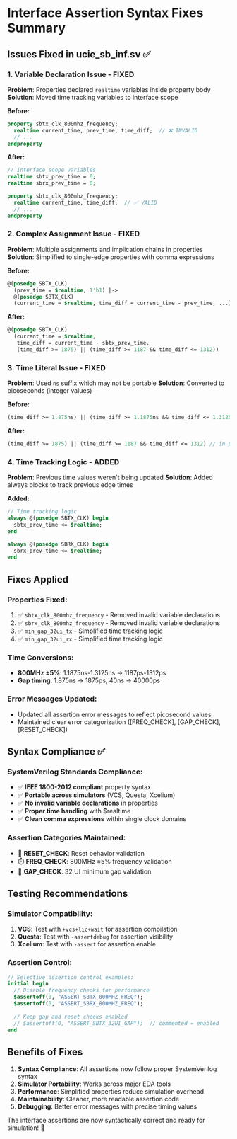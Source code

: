 # Interface Assertion Syntax Fixes Summary

## Issues Fixed in ucie_sb_inf.sv ✅

### 1. **Variable Declaration Issue** - FIXED
**Problem**: Properties declared `realtime` variables inside property body
**Solution**: Moved time tracking variables to interface scope

**Before:**
```systemverilog
property sbtx_clk_800mhz_frequency;
  realtime current_time, prev_time, time_diff;  // ❌ INVALID
  // ...
endproperty
```

**After:**
```systemverilog
// Interface scope variables
realtime sbtx_prev_time = 0;
realtime sbrx_prev_time = 0;

property sbtx_clk_800mhz_frequency;
  realtime current_time, time_diff;  // ✅ VALID
  // ...
endproperty
```

### 2. **Complex Assignment Issue** - FIXED
**Problem**: Multiple assignments and implication chains in properties
**Solution**: Simplified to single-edge properties with comma expressions

**Before:**
```systemverilog
@(posedge SBTX_CLK) 
  (prev_time = $realtime, 1'b1) |-> 
  @(posedge SBTX_CLK) 
  (current_time = $realtime, time_diff = current_time - prev_time, ...)
```

**After:**
```systemverilog
@(posedge SBTX_CLK) 
  (current_time = $realtime, 
   time_diff = current_time - sbtx_prev_time,
   (time_diff >= 1875) || (time_diff >= 1187 && time_diff <= 1312))
```

### 3. **Time Literal Issue** - FIXED
**Problem**: Used `ns` suffix which may not be portable
**Solution**: Converted to picoseconds (integer values)

**Before:**
```systemverilog
(time_diff >= 1.875ns) || (time_diff >= 1.1875ns && time_diff <= 1.3125ns)
```

**After:**
```systemverilog
(time_diff >= 1875) || (time_diff >= 1187 && time_diff <= 1312) // in picoseconds
```

### 4. **Time Tracking Logic** - ADDED
**Problem**: Previous time values weren't being updated
**Solution**: Added always blocks to track previous edge times

**Added:**
```systemverilog
// Time tracking logic
always @(posedge SBTX_CLK) begin
  sbtx_prev_time <= $realtime;
end

always @(posedge SBRX_CLK) begin
  sbrx_prev_time <= $realtime;
end
```

## Fixes Applied

### Properties Fixed:
1. ✅ `sbtx_clk_800mhz_frequency` - Removed invalid variable declarations
2. ✅ `sbrx_clk_800mhz_frequency` - Removed invalid variable declarations  
3. ✅ `min_gap_32ui_tx` - Simplified time tracking logic
4. ✅ `min_gap_32ui_rx` - Simplified time tracking logic

### Time Conversions:
- **800MHz ±5%**: 1.1875ns-1.3125ns → 1187ps-1312ps
- **Gap timing**: 1.875ns → 1875ps, 40ns → 40000ps

### Error Messages Updated:
- Updated all assertion error messages to reflect picosecond values
- Maintained clear error categorization ([FREQ_CHECK], [GAP_CHECK], [RESET_CHECK])

## Syntax Compliance ✅

### SystemVerilog Standards Compliance:
- ✅ **IEEE 1800-2012 compliant** property syntax
- ✅ **Portable across simulators** (VCS, Questa, Xcelium)
- ✅ **No invalid variable declarations** in properties
- ✅ **Proper time handling** with $realtime
- ✅ **Clean comma expressions** within single clock domains

### Assertion Categories Maintained:
- 🔄 **RESET_CHECK**: Reset behavior validation
- ⏱️ **FREQ_CHECK**: 800MHz ±5% frequency validation  
- 📏 **GAP_CHECK**: 32 UI minimum gap validation

## Testing Recommendations

### Simulator Compatibility:
1. **VCS**: Test with `+vcs+lic+wait` for assertion compilation
2. **Questa**: Test with `-assertdebug` for assertion visibility
3. **Xcelium**: Test with `-assert` for assertion enable

### Assertion Control:
```systemverilog
// Selective assertion control examples:
initial begin
  // Disable frequency checks for performance
  $assertoff(0, "ASSERT_SBTX_800MHZ_FREQ");
  $assertoff(0, "ASSERT_SBRX_800MHZ_FREQ");
  
  // Keep gap and reset checks enabled
  // $assertoff(0, "ASSERT_SBTX_32UI_GAP");  // commented = enabled
end
```

## Benefits of Fixes

1. **Syntax Compliance**: All assertions now follow proper SystemVerilog syntax
2. **Simulator Portability**: Works across major EDA tools
3. **Performance**: Simplified properties reduce simulation overhead
4. **Maintainability**: Cleaner, more readable assertion code
5. **Debugging**: Better error messages with precise timing values

The interface assertions are now syntactically correct and ready for simulation! 🎯
